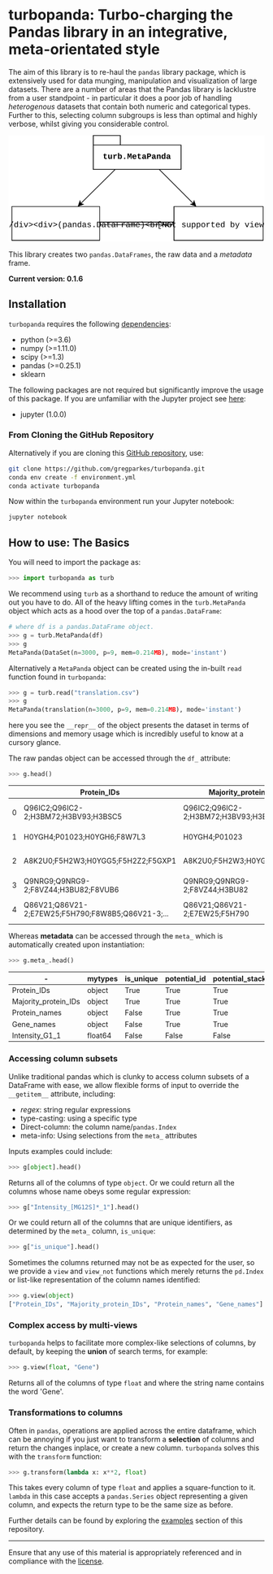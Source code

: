 # turbopanda: Turbo-charging the Pandas library in an integrative, meta-orientated style

The aim of this library is to re-haul the `pandas` library package, which is extensively used for data munging, manipulation and visualization of large datasets. There are a number of areas that the Pandas library is lacklustre from a user standpoint - in particular it does a poor job of handling *heterogenous* datasets that contain both numeric and categorical types. Further to this, selecting column subgroups is less than optimal and highly verbose, whilst giving you considerable control. 

![Image not found](extras/readme.svg "Describing the interactions between turbopanda and pandas.")

This library creates two `pandas.DataFrames`, the raw data and a *metadata* frame.

**Current version: 0.1.6**

## Installation

`turbopanda` requires the following [dependencies](environment.yml):

* python (>=3.6)
* numpy (>=1.11.0)
* scipy (>=1.3)
* pandas (>=0.25.1)
* sklearn

The following packages are not required but significantly improve the usage of this package. If you are unfamiliar with the Jupyter project see [here](https://jupyter.org/):

* jupyter (1.0.0)

### From Cloning the GitHub Repository

Alternatively if you are cloning this [GitHub repository](https://github.com/gregparkes/turbopanda), use:

```bash
git clone https://github.com/gregparkes/turbopanda.git
conda env create -f environment.yml
conda activate turbopanda
```

Now within the `turbopanda` environment run your Jupyter notebook:

```bash
jupyter notebook
```

## How to use: The Basics

You will need to import the package as:

```python
>>> import turbopanda as turb
```

We recommend using `turb` as a shorthand to reduce the amount of writing out you have to do. All of the heavy lifting comes in the `turb.MetaPanda` object which acts as a hood over the top of a `pandas.DataFrame`:

```python
# where df is a pandas.DataFrame object.
>>> g = turb.MetaPanda(df)
>>> g
MetaPanda(DataSet(n=3000, p=9, mem=0.214MB), mode='instant')
```

Alternatively a `MetaPanda` object can be created using the in-built `read` function found in `turbopanda`:

```python
>>> g = turb.read("translation.csv")
>>> g
MetaPanda(translation(n=3000, p=9, mem=0.214MB), mode='instant')
```

here you see the `__repr__` of the object presents the dataset in terms of dimensions and memory usage which is incredibly useful to know at a cursory glance.

The raw pandas object can be accessed through the `df_` attribute:

```python
>>> g.head()
```

| | **Protein_IDs** | **Majority_protein_IDs** | **Protein_names** | **...** |
| --- | --------------------- | -------------------------- | ------------------- | ---------------- |
| 0 | Q96IC2;Q96IC2-2;H3BM72;H3BV93;H3BSC5 | Q96IC2;Q96IC2-2;H3BM72;H3BV93;H3BSC5 | Putative RNA exonuclease NEF-sp | ... |
| 1 | H0YGH4;P01023;H0YGH6;F8W7L3 | H0YGH4;P01023 | Alpha-2-macroglobulin | ... |
| 2 | A8K2U0;F5H2W3;H0YGG5;F5H2Z2;F5GXP1 | A8K2U0;F5H2W3;H0YGG5;F5H2Z2 | Alpha-2-macroglobulin-like protein 1 | ... |
| 3 | Q9NRG9;Q9NRG9-2;F8VZ44;H3BU82;F8VUB6 | Q9NRG9;Q9NRG9-2;F8VZ44;H3BU82 | Aladin | ... |
| 4 |  	Q86V21;Q86V21-2;E7EW25;F5H790;F8W8B5;Q86V21-3;... | Q86V21;Q86V21-2;E7EW25;F5H790 | Acetoacetyl-CoA synthetase | ... |

Whereas **metadata** can be accessed through the `meta_` which is automatically created upon instantiation:

```python
>>> g.meta_.head()
```

| - | **mytypes** | **is_unique** | **potential_id** | **potential_stacker** |
| --- | -------- | -------- |---------- | --------- |
| Protein_IDs | object | True | True | True |
| Majority_protein_IDs | object | True | True | True |
| Protein_names | object | False | True | True |
| Gene_names | object | False | True | True |
| Intensity_G1_1 | float64 | False | False | False |

### Accessing column subsets

Unlike traditional pandas which is clunky to access column subsets of a DataFrame with ease, we allow flexible forms of input to override the `__getitem__` attribute, including:

* *regex*: string regular expressions
* type-casting: using a specific type
* Direct-column: the column name/`pandas.Index`
* meta-info: Using selections from the `meta_` attributes

Inputs examples could include:

```python
>>> g[object].head()
```

Returns all of the columns of type `object`. Or we could return all the columns whose name obeys some regular expression:

```python
>>> g["Intensity_[MG12S]*_1"].head()
```

Or we could return all of the columns that are unique identifiers, as determined by the `meta_` column, `is_unique`:

```python
>>> g["is_unique"].head()
```

Sometimes the columns returned may not be as expected for the user, so we provide a `view` and `view_not` functions which merely returns the `pd.Index` or list-like representation of the column names identified:

```python
>>> g.view(object)
["Protein_IDs", "Majority_protein_IDs", "Protein_names", "Gene_names"]
```

### Complex access by multi-views

`turbopanda` helps to facilitate more complex-like selections of columns, by default, by keeping the **union** of search terms, for example:

```python
>>> g.view(float, "Gene")
```

Returns all of the columns of type `float` and where the string name contains the word 'Gene'. 

### Transformations to columns

Often in `pandas`, operations are applied across the entire dataframe, which can be annoying if you just want to transform a **selection** of columns and return the changes inplace, or create a new column. `turbopanda` solves this with the `transform` function:

```python
>>> g.transform(lambda x: x**2, float)
```

This takes every column of type `float` and applies a square-function to it. `lambda` in this case accepts a `pandas.Series` object representing a given column, and expects the return type to be the same size as before.

Further details can be found by exploring the [examples](https://github.com/gregparkes/turbopanda/blob/master/examples/) section of this repository.

***

Ensure that any use of this material is appropriately referenced and in compliance with the [license](LICENSE.txt).